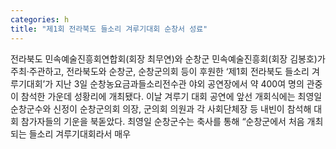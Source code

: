 ```yaml
---
categories: h
title: "제1회 전라북도 들소리 겨루기대회 순창서 성료"
---
```

전라북도 민속예술진흥회연합회(회장 최무연)와 순창군 민속예술진흥회(회장 김봉호)가 주최·주관하고, 전라북도와 순창군, 순창군의회 등이 후원한 ‘제1회 전라북도 들소리 겨루기대회’가 지난 3일 순창농요금과들소리전수관 야외 공연장에서 약 400여 명의 관중이 참석한 가운데 성황리에 개최됐다. 이날 겨루기 대회 공연에 앞선 개회식에는 최영일 순창군수와 신정이 순창군의회 의장, 군의회 의원과 각 사회단체장 등 내빈이 참석해 대회 참가자들의 기운을 북돋았다. 최영일 순창군수는 축사를 통해 “순창군에서 처음 개최되는 들소리 겨루기대회라서 매우